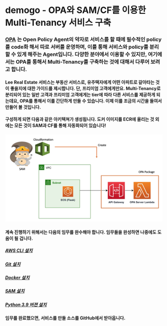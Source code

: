 # demogo - OPA와 SAM/CF를 이용한 Multi-Tenancy 서비스 구축

###  [OPA](https://www.openpolicyagent.org/) 는 Open Policy Agent의 약자로 서비스를 할 때에 필수적인 policy를 code화 해서 따로 서버를 운영하며, 이를 통해 서비스와 policy를 분리할 수 있게 해주는 Agent입니다. 다양한 분야에서 이용할 수 있지만, 여기에서는 OPA를 통해서 Multi-Tenancy를 구축하는 것에 대해서 다루어 보려고 합니다. 

#### Lee Real Estate 서비스는 부동산 서비스로, 유주택자에게 어떤 아파트로 갈아타는 것이 좋을지에 대한 가이드를 제시합니다. 단, 프리미엄 고객에게만요. Multi-Tenancy로 분리되어 있는 일반 고객과 프리미엄 고객에게는 tier에 따라 다른 서비스를 제공하게 되는데요, OPA를 통해서 이를 간단하게 만들 수 있습니다. 이제 이를 조금의 시간을 들여서 만들어 볼 것입니다.

####  구성하게 되면 다음과 같은 아키텍쳐가 생성됩니다. 도커 이미지를 ECR에 올리는 것 외에는 모든 것이 SAM과 CF를 통해 자동화되어 있습니다! 
<img src="arch.jpeg">

####  계속 진행하기 위해서는 다음의 임무를 완수해야 합니다. 임무들을 완성하면 나중에도 도움이 될 겁니다. 

##### [AWS CLI 설치](https://docs.aws.amazon.com/ko_kr/cli/latest/userguide/getting-started-install.html)
##### [Git 설치](https://github.com/git-guides/install-git)
##### [Docker 설치](https://docs.docker.com/get-docker/)
##### [SAM 설치](https://docs.aws.amazon.com/ko_kr/serverless-application-model/latest/developerguide/serverless-sam-cli-install.html)
##### [Python 3.9 버젼 설치](https://www.python.org/downloads/release/python-3915/)

#### 임무를 완료했으면, 서비스를 만들 소스를 GitHub에서 받아옵니다. 

